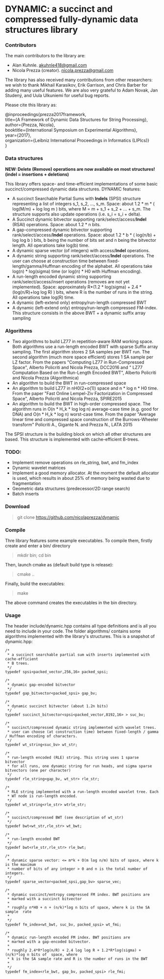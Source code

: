 DYNAMIC: a succinct and compressed fully-dynamic data structures library
===============

### Contributors

The main contributors to the library are: 

- Alan Kuhnle. akuhnle418@gmail.com
- Nicola Prezza (creator).  nicola.prezza@gmail.com

The library has also received many contributions from other researchers: we wish to thank Mikhail Karasikov, Erik Garrison, and Chris Barber for adding many useful features. We are also very grateful to Adam Novak, Jan Studený, and Uula Ulkuniemi for useful bug reports. 

Please cite this library as: 

@inproceedings{prezza2017framework,  
  title={A Framework of Dynamic Data Structures for String Processing},  
  author={Prezza, Nicola},  
  booktitle={International Symposium on Experimental Algorithms},  
  year={2017},  
  organization={Leibniz International Proceedings in Informatics (LIPIcs)}  
}

### Data structures

**NEW: Delete (Remove) operations are now available on most structures! (indel = insertions + deletions)**

This library offers space- and time-efficient implementations of some basic succinct/compressed dynamic data structures. DYNAMIC features:

- A succinct Searchable Partial Sums with **Indels** (SPSI) structure representing a list of integers s_1, s_2, ..., s_m. Space: about 1.2 * m * ( log(M/m) + log log m ) bits, where M = m + s_1 + s_2 + ... + s_m. The structure supports also update operations (i.e. s_i = s_i + delta).
- A Succinct dynamic bitvector supporting rank/select/access/**Indel** (RSAI) operations. Space: about 1.2 * n bits.
- A gap-compressed dynamic bitvector supporting rank/select/access/**Indel** operations. Space: about 1.2 * b * ( log(n/b) + log log b ) bits,  b being the number of bits set and n being the bitvector length. All operations take log(b) time.
- A dynamic sparse vector (of integers) with access/**Indel** operations.
- A dynamic string supporting rank/select/access/**Indel** operations. The user can choose at construction time between fixed-length/gamma/Huffman encoding of the alphabet. All operations take log(n) * log(sigma) time (or log(n) * H0 with Huffman encoding).
- A run-length encoded dynamic string supporting rank/select/access/insert operations (removes are not yet implemented). Space: approximately R*(1.2 * log(sigma) + 2.4 * (log(n/R)+log log R) ) bits, where R is the number of runs in the string. All operations take log(R) time.
- A dynamic (left-extend only) entropy/run-length compressed BWT
- A dynamic (left-extend only) entropy/run-length compressed FM-index. This structure consists in the above BWT + a dynamic suffix array sampling

### Algorithms

- Two algorithms to build LZ77 in repetition-aware RAM working space. Both algorithms use a run-length encoded BWT with sparse Suffix array sampling. The first algorithm stores 2 SA samples per BWT run. The second algorithm (much more space efficient) stores 1 SA sample per LZ factor. From the papers "Computing LZ77 in Run-Compressed Space", Alberto Policriti and Nicola Prezza, DCC2016 and "
LZ77 Computation Based on the Run-Length Encoded BWT", Alberto Policriti and Nicola Prezza (Algorithmica)
- An algorithm to build the BWT in run-compressed space
- An algorithm to build LZ77 in nH0(2+o(1)) space and n * log n * H0 time. From the paper "Fast Online Lempel-Ziv Factorization in Compressed Space", Alberto Policriti and Nicola Prezza, SPIRE2015
- An algorithm to build the BWT in high-order compressed space. The algorithm runs in O(n * H_k * log log n) average-case time (e.g. good for DNA) and O(n * H_k * log n) worst-case time. From the paper "Average linear time and compressed space construction of the Burrows-Wheeler transform"
Policriti A., Gigante N. and Prezza N., LATA 2015

The SPSI structure is the building block on which all other structures are based. This structure is implemented with cache-efficient B-trees.

### TODO: 

- Implement remove operations on rle_string, bwt, and fm_index
- Dynamic wavelet matrices
- Implement a good memory allocator. At the moment the default allocator is used, which results in about 25% of memory being wasted due to fragmentation
- Geometric data structures (predecessor/2D range search)
- Batch inserts

### Download

> git clone https://github.com/nicolaprezza/dynamic

### Compile

Thre library features some example executables. To compile them, firstly create and enter a bin/ directory

> mkdir bin; cd bin

Then, launch cmake as (default build type is release):

> cmake ..

Finally, build the executables:

> make

The above command creates the executables in the bin directory. 

### Usage

The header include/dynamic.hpp contains all type definitions and is all you need to include in your code. The folder algorithms/ contains some algorithms implemented with the library's structures. This is a snapshot of dynamic.hpp:

    /*
     * a succinct searchable partial sum with inserts implemented with cache-efficient
     * B trees.
     */
    typedef spsi<packed_vector,256,16> packed_spsi;

    /*
     * dynamic gap-encoded bitvector
     */
    typedef gap_bitvector<packed_spsi> gap_bv;

    /*
     * dynamic succinct bitvector (about 1.2n bits)
     */
    typedef succinct_bitvector<spsi<packed_vector,8192,16> > suc_bv;

    /*
     * succinct/compressed dynamic string implemented with wavelet trees.
     * user can choose (at construction time) between fixed-length / gamma / Huffman encoding of characters.
     */
    typedef wt_string<suc_bv> wt_str;

    /*
     * run-length encoded (RLE) string. This string uses 1 sparse bitvector
     * for all runs, one dynamic string for run heads, and sigma sparse bitvectors (one per character)
     */
    typedef rle_string<gap_bv, wt_str> rle_str;

    /*
     * RLE string implemented with a run-length encoded wavelet tree. Each
     * WT node is run-length encoded. 
     */
    typedef wt_string<rle_str> wtrle_str;

    /*
     * succinct/compressed BWT (see description of wt_str)
     */
    typedef bwt<wt_str,rle_str> wt_bwt;

    /*
     * run-length encoded BWT
     */
    typedef bwt<rle_str,rle_str> rle_bwt;

    /*
     * dynamic sparse vector: <= m*k + O(m log n/m) bits of space, where k is the maximum
     * number of bits of any integer > 0 and n is the total number of integers.
     */
    typedef sparse_vector<packed_spsi,gap_bv> sparse_vec;

    /*
     * dynamic succinct/entropy compressed FM index. BWT positions are
     * marked with a succinct bitvector
     *
     * roughly n*H0 + n + (n/k)*log n bits of space, where k is the SA sample  rate
     *
     */
    typedef fm_index<wt_bwt, suc_bv, packed_spsi> wt_fmi;

    /*
     * dynamic run-length encoded FM index. BWT positions are
     * marked with a gap-encoded bitvector.
     *
     * roughly 2.4*R*log(n/R) + 2.4 log log R + 1.2*R*log(sigma) + (n/k)*log n bits of  space, where
     * k is the SA sample rate and R is the number of runs in the BWT
     *
     */
    typedef fm_index<rle_bwt, gap_bv, packed_spsi> rle_fmi;
